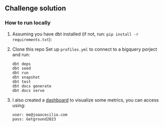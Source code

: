 ## Challenge solution

### How to run locally

1. Assuming you have dbt installed (if not, run: ```pip install -r requirements.txt```):

2. Clone this repo
Set up ```profiles.yml``` to connect to a bigquery porject and run:
    ```
    dbt deps
    dbt seed
    dbt run
    dbt snapshot
    dbt test
    dbt docs generate
    dbt docs serve
    ```
3. I also created a [dashboard](https://lightdashggjoao.herokuapp.com/projects/105d962a-8a0e-4a3e-a674-f85a4e49378e/dashboards/9393bab8-dd52-4b4c-838e-c834cd857193/view) to visualize some metrics, you can access using:
    ```
    user: me@joaocecilio.com
    pass: Getground2023
    ```
